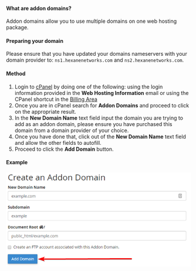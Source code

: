 #### What are addon domains?
Addon domains allow you to use multiple domains on one web hosting package.

#### Preparing your domain
Please ensure that you have updated your domains nameservers with your domain provider to: `ns1.hexanenetworks.com` and `ns2.hexanenetworks.com`.

#### Method
1. Login to [cPanel](https://cpanel.hexanenetworks.com) by doing one of the following: using the login information provided in the **Web Hosting Information** email or using the CPanel shortcut in the [Billing Area](https://billing.hexanenetworks.com/)
2. Once you are in cPanel search for **Addon Domains** and proceed to click on the appropriate result.
3. In the **New Domain Name** text field input the domain you are trying to add as an addon domain, please ensure you have purchased this domain from a domain provider of your choice.
4. Once you have done that, click out of the **New Domain Name** text field and allow the other fields to autofill.
5. Proceed to click the **Add Domain** button.

#### Example
![](https://raw.githubusercontent.com/HexaneNetworks/help-assets/master/assets/png/addon-domains.png)